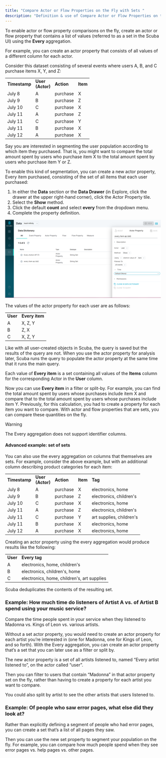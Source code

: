 ```yaml
---
title: "Compare Actor or Flow Properties on the Fly with Sets "
description: "Definition & use of Compare Actor or Flow Properties on the Fly with Sets "
---
```

To enable actor or flow property comparisons on the fly, create an actor or flow property that contains a list of values (referred to as a set in the Scuba UI) using the **Every** aggregation.

For example, you can create an actor property that consists of all values of a different column for each actor.

Consider this dataset consisting of several events where users A, B, and C purchase items X, Y, and Z:

|     |     |     |     |
| --- | --- | --- | --- |
| **Timestamp** | **User**  <br>**(Actor)** | **Action** | **Item** |
| July 8 | A   | purchase | X   |
| July 9 | B   | purchase | Z   |
| July 10 | C   | purchase | X   |
| July 11 | A   | purchase | Z   |
| July 11 | C   | purchase | Y   |
| July 11 | B   | purchase | X   |
| July 12 | A   | purchase | X   |

Say you are interested in segmenting the user population according to which item they purchased. That is, you might want to compare the total amount spent by users who purchase item X to the total amount spent by users who purchase item Y or Z.

To enable this kind of segmentation, you can create a new actor property, Every item purchased, consisting of the set of all items that each user purchased:

1. In either the **Data** section or the **Data Drawer** (in Explore, click the drawer at the upper right-hand corner), click the Actor Property tile.
2. Select the **Show** method.
3. Click the default **count** and select **every** from the dropdown menu.
4. Complete the property definition.

![](./attachments/EveryItemDef01.png)

The values of the actor property for each user are as follows:

|     |     |
| --- | --- |
| **User** | **Every item** |
| A   | X, Z, Y |
| B   | Z, X |
| C   | X, Z, Y |

Like with all user-created objects in Scuba, the query is saved but the results of the query are not. When you use the actor property for analysis later, Scuba runs the query to populate the actor property at the same time that it runs the main query. 

Each value of **Every item** is a set containing all values of the **Items** column for the corresponding Actor in the **User** column.

Now you can use **Every item** in a filter or split-by. For example, you can find the total amount spent by users whose purchases include item X and compare that to the total amount spent by users whose purchases include item Y. Previously, for this calculation, you had to create a property for each item you want to compare. With actor and flow properties that are sets, you can compare these quantities on the fly.

> [!WARNING]
> The Every aggregation does not support identifier columns.

#### Advanced example: set of sets

You can also use the every aggregation on columns that themselves are sets. For example, consider the above example, but with an additional column describing product categories for each item:

|     |     |     |     |     |
| --- | --- | --- | --- | --- |
| **Timestamp** | **User**  <br>**(Actor)** | **Action** | **Item** | **Tag** |
| July 8 | A   | purchase | X   | electronics, home |
| July 9 | B   | purchase | Z   | electronics, children's |
| July 10 | C   | purchase | X   | electronics, home |
| July 11 | A   | purchase | Z   | electronics, children's |
| July 11 | C   | purchase | Y   | art supplies, children's |
| July 11 | B   | purchase | X   | electronics, home |
| July 12 | A   | purchase | X   | electronics, home |

Creating an actor property using the every aggregation would produce results like the following:

|     |     |
| --- | --- |
| **User** | **Every tag** |
| A   | electronics, home, children's |
| B   | electronics, children's, home |
| C   | electronics, home, children's, art supplies |

Scuba deduplicates the contents of the resulting set.

### Example: How much time do listeners of Artist A vs. of Artist B spend using your music service?

Compare the time people spent in your service when they listened to Madonna vs. Kings of Leon vs. various artists.

Without a set actor property, you would need to create an actor property for each artist you’re interested in (one for Madonna, one for Kings of Leon, and so forth). With the Every aggregation, you can create an actor property that’s a set that you can later use as a filter or split by.

The new actor property is a set of all artists listened to, named “Every artist listened to”, on the actor called “user”.

Then you can filter to users that contain “Madonna” in that actor property set on the fly, rather than having to create a property for each artist you want to compare.

You could also split by artist to see the other artists that users listened to.

### Example: Of people who saw error pages, what else did they look at?

Rather than explicitly defining a segment of people who had error pages, you can create a set that’s a list of all pages they saw.

Then you can use the new set property to segment your population on the fly. For example, you can compare how much people spend when they see error pages vs. help pages vs. other pages.